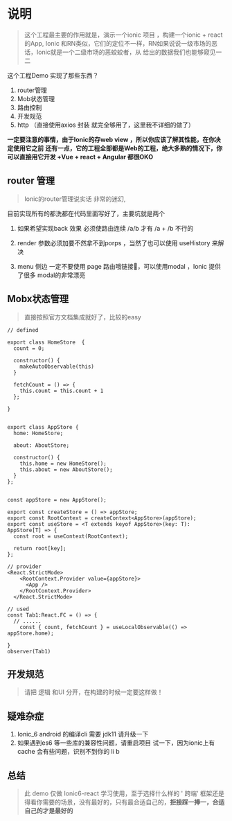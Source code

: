 # 说明

> 这个工程最主要的作用就是，演示一个ionic 项目 ，构建一个ionic + react的App, Ionic 和RN类似，它们的定位不一样，RN如果说说一级市场的恶话，Ionic就是一个二级市场的恶蛟蛟者，从 []() 给出的数据我们也能够窥见一二

这个工程Demo 实现了那些东西？

1. router管理
2. Mob状态管理
3. 路由控制
4. 开发规范
5. http （直接使用axios 封装 就完全够用了，这里我不详细的做了）

**一定要注意的事情，由于Ionic的存web view ，所以你应该了解其性能，在你决定使用它之前**
**还有一点，它的工程全部都是Web的工程，绝大多熟的情况下，你可以直接用它开发 +Vue + react + Angular 都很OKO**

## router 管理

> Ionic的router管理说实话 非常的迷幻,

目前实现所有的都洗都在代码里面写好了，主要坑就是两个

1. 如果希望实现back 效果 必须使路由连续 /a/b 才有 /a  + /b 不行的

2. render 参数必须加要不然拿不到porps ，当然了也可以使用 useHistory 来解决

3. menu 侧边 一定不要使用 page 路由哦链接🔗，可以使用modal ，Ionic 提供了很多 modal的非常漂亮

## Mobx状态管理

> 直接按照官方文档集成就好了，比较的easy  

```tsx
// defined

export class HomeStore  {
  count = 0;

  constructor() {
    makeAutoObservable(this)
  }

  fetchCount = () => {
    this.count = this.count + 1
  };

}


export class AppStore {
  home: HomeStore;

  about: AboutStore;

  constructor() {
    this.home = new HomeStore();
    this.about = new AboutStore();
  }
};


const appStore = new AppStore();

export const createStore = () => appStore;
export const RootContext = createContext<AppStore>(appStore);
export const useStore = <T extends keyof AppStore>(key: T): AppStore[T] => {
  const root = useContext(RootContext);

  return root[key];
};

// provider
<React.StrictMode>
    <RootContext.Provider value={appStore}>
      <App />
    </RootContext.Provider>
  </React.StrictMode>

// used
const Tab1:React.FC = () => {
  // ......
    const { count, fetchCount } = useLocalObservable(() => appStore.home);

}
observer(Tab1) 

```

## 开发规范

> 请把 逻辑 和UI 分开，在构建的时候一定要这样做！

## 疑难杂症

1. Ionic_6 android 的编译cli 需要 jdk11 请升级一下
2. 如果遇到es6 等一些库的兼容性问题，请重启项目
试一下，因为ionic上有cache 会有些问题，识别不到你的 li b

## 总结

> 此 demo 仅做 Ionic6-react 学习使用，至于选择什么样的 ' 跨端’ 框架还是得看你需要的场景，没有最好的，只有最合适自己的，**拒接踩一捧一，合适自己的才是最好的**
